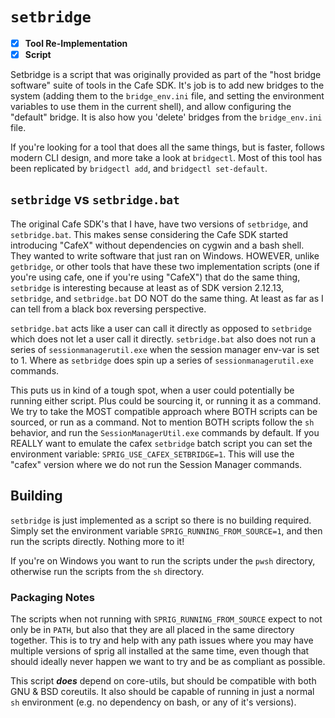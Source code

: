 # `setbridge` #

- [x] **Tool Re-Implementation**
- [x] **Script**

Setbridge is a script that was originally provided as part of the "host bridge
software" suite of tools in the Cafe SDK. It's job is to add new bridges to the
system (adding them to the `bridge_env.ini` file, and setting the environment
variables to use them in the current shell), and allow configuring the
"default" bridge. It is also how you 'delete' bridges from the `bridge_env.ini`
file.

If you're looking for a tool that does all the same things, but is faster,
follows modern CLI design, and more take a look at `bridgectl`. Most of this
tool has been replicated by `bridgectl add`, and `bridgectl set-default`.

## `setbridge` vs `setbridge.bat` ##

The original Cafe SDK's that I have, have two versions of `setbridge`, and
`setbridge.bat`. This makes sense considering the Cafe SDK started introducing
"CafeX" without dependencies on cygwin and a bash shell. They wanted to write
software that just ran on Windows. HOWEVER, unlike `getbridge`, or other tools
that have these two implementation scripts (one if you're using cafe, one if
you're using "CafeX") that do the same thing, `setbridge` is interesting
because at least as of SDK version 2.12.13, `setbridge`, and `setbridge.bat` DO
NOT do the same thing. At least as far as I can tell from a black box reversing
perspective.

`setbridge.bat` acts like a user can call it directly as opposed to `setbridge`
which does not let a user call it directly. `setbridge.bat` also does not run
a series of `sessionmanagerutil.exe` when the session manager env-var is set
to 1. Where as `setbridge` does spin up a series of `sessionmanagerutil.exe`
commands.

This puts us in kind of a tough spot, when a user could potentially be running
either script. Plus could be sourcing it, or running it as a command. We try
to take the MOST compatible approach where BOTH scripts can be sourced, or run
as a command. Not to mention BOTH scripts follow the `sh` behavior, and run the
`SessionManagerUtil.exe` commands by default. If you REALLY want to emulate the
cafex `setbridge` batch script you can set the environment variable:
`SPRIG_USE_CAFEX_SETBRIDGE=1`. This will use the "cafex" version where we do not
run the Session Manager commands.

## Building ##

`setbridge` is just implemented as a script so there is no building required.
Simply set the environment variable `SPRIG_RUNNING_FROM_SOURCE=1`, and then
run the scripts directly. Nothing more to it!

If you're on Windows you want to run the scripts under the `pwsh` directory, 
otherwise run the scripts from the `sh` directory.

### Packaging Notes ###

The scripts when not running with `SPRIG_RUNNING_FROM_SOURCE` expect to not
only be in `PATH`, but also that they are all placed in the same directory
together. This is to try and help with any path issues where you may have
multiple versions of sprig all installed at the same time, even though that
should ideally never happen we want to try and be as compliant as possible.

This script ***does*** depend on core-utils, but should be compatible with both
GNU & BSD coreutils. It also should be capable of running in just a normal `sh`
environment (e.g. no dependency on bash, or any of it's versions).
